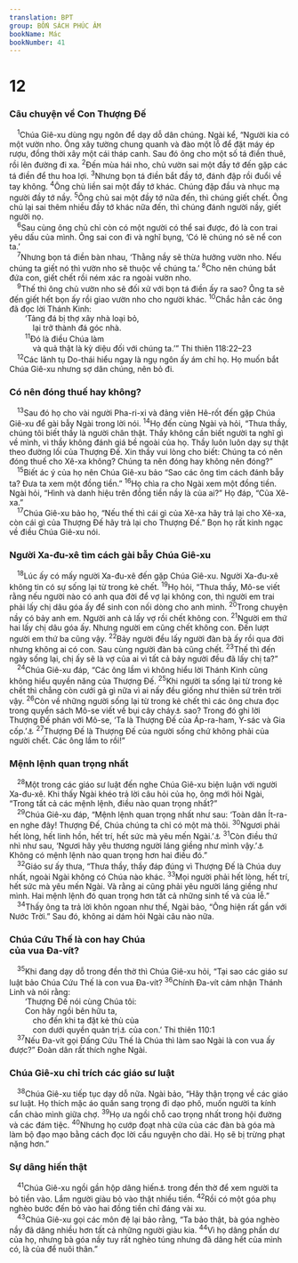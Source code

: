 ```yaml
---
translation: BPT
group: BỐN SÁCH PHÚC ÂM
bookName: Mác 
bookNumber: 41
---
```


<div class="title"><h1>12</h1><h3>Câu chuyện về Con Thượng Đế</h3></div>
<span class="verse mac_12_1"> <sup>1</sup>Chúa Giê-xu dùng ngụ ngôn để dạy dỗ dân chúng. Ngài kể, “Người kia có một vườn nho. Ông xây tường chung quanh và đào một lỗ để đặt máy ép rượu, đồng thời xây một cái tháp canh. Sau đó ông cho một số tá điền thuê, rồi lên đường đi xa.</span>
<span class="verse mac_12_2"><sup>2</sup>Đến mùa hái nho, chủ vườn sai một đầy tớ đến gặp các tá điền để thu hoa lợi.</span>
<span class="verse mac_12_3"><sup>3</sup>Nhưng bọn tá điền bắt đầy tớ, đánh đập rồi đuổi về tay không.</span>
<span class="verse mac_12_4"><sup>4</sup>Ông chủ liền sai một đầy tớ khác. Chúng đập đầu và nhục mạ người đầy tớ nầy.</span>
<span class="verse mac_12_5"><sup>5</sup>Ông chủ sai một đầy tớ nữa đến, thì chúng giết chết. Ông chủ lại sai thêm nhiều đầy tớ khác nữa đến, thì chúng đánh người nầy, giết người nọ.<br/></span>
<span class="verse mac_12_6"> <sup>6</sup>Sau cùng ông chủ chỉ còn có một người có thể sai được, đó là con trai yêu dấu của mình. Ông sai con đi và nghĩ bụng, ‘Có lẽ chúng nó sẽ nể con ta.’<br/></span>
<span class="verse mac_12_7"> <sup>7</sup>Nhưng bọn tá điền bàn nhau, ‘Thằng nầy sẽ thừa hưởng vườn nho. Nếu chúng ta giết nó thì vườn nho sẽ thuộc về chúng ta.’</span>
<span class="verse mac_12_8"><sup>8</sup>Cho nên chúng bắt đứa con, giết chết rồi ném xác ra ngoài vườn nho.<br/></span>
<span class="verse mac_12_9"> <sup>9</sup>Thế thì ông chủ vườn nho sẽ đối xử với bọn tá điền ấy ra sao? Ông ta sẽ đến giết hết bọn ấy rồi giao vườn nho cho người khác.</span>
<span class="verse mac_12_10"><sup>10</sup>Chắc hẳn các ông đã đọc lời Thánh Kinh:<br/>  ‘Tảng đá bị thợ xây nhà loại bỏ,<br/>   lại trở thành đá góc nhà.<br/></span>
<span class="verse mac_12_11">  <sup>11</sup>Đó là điều Chúa làm<br/>   và quả thật là kỳ diệu đối với chúng ta.’” Thi thiên 118:22–23<br/></span>
<span class="verse mac_12_12"> <sup>12</sup>Các lãnh tụ Do-thái hiểu ngay là ngụ ngôn ấy ám chỉ họ. Họ muốn bắt Chúa Giê-xu nhưng sợ dân chúng, nên bỏ đi.<br/></span>
<div class="title"><h3>Có nên đóng thuế hay không?</h3></div>
<span class="verse mac_12_13"> <sup>13</sup>Sau đó họ cho vài người Pha-ri-xi và đảng viên Hê-rốt đến gặp Chúa Giê-xu để gài bẫy Ngài trong lời nói.</span>
<span class="verse mac_12_14"><sup>14</sup>Họ đến cùng Ngài và hỏi, “Thưa thầy, chúng tôi biết thầy là người chân thật. Thầy không cần biết người ta nghĩ gì về mình, vì thầy không đánh giá bề ngoài của họ. Thầy luôn luôn dạy sự thật theo đường lối của Thượng Đế. Xin thầy vui lòng cho biết: Chúng ta có nên đóng thuế cho Xê-xa không? Chúng ta nên đóng hay không nên đóng?”<br/></span>
<span class="verse mac_12_15"> <sup>15</sup>Biết ác ý của họ nên Chúa Giê-xu bảo “Sao các ông tìm cách đánh bẫy ta? Đưa ta xem một đồng tiền.”</span>
<span class="verse mac_12_16"><sup>16</sup>Họ chìa ra cho Ngài xem một đồng tiền. Ngài hỏi, “Hình và danh hiệu trên đồng tiền nầy là của ai?” Họ đáp, “Của Xê-xa.”<br/></span>
<span class="verse mac_12_17"> <sup>17</sup>Chúa Giê-xu bảo họ, “Nếu thế thì cái gì của Xê-xa hãy trả lại cho Xê-xa, còn cái gì của Thượng Đế hãy trả lại cho Thượng Đế.” Bọn họ rất kinh ngạc về điều Chúa Giê-xu nói.<br/></span>
<div class="title"><h3>Người Xa-đu-xê tìm cách gài bẫy Chúa Giê-xu</h3></div>
<span class="verse mac_12_18"> <sup>18</sup>Lúc ấy có mấy người Xa-đu-xê đến gặp Chúa Giê-xu. Người Xa-đu-xê không tin có sự sống lại từ trong kẻ chết.</span>
<span class="verse mac_12_19"><sup>19</sup>Họ hỏi, “Thưa thầy, Mô-se viết rằng nếu người nào có anh qua đời để vợ lại không con, thì người em trai phải lấy chị dâu góa ấy để sinh con nối dòng cho anh mình.</span>
<span class="verse mac_12_20"><sup>20</sup>Trong chuyện nầy có bảy anh em. Người anh cả lấy vợ rồi chết không con.</span>
<span class="verse mac_12_21"><sup>21</sup>Người em thứ hai lấy chị dâu góa ấy. Nhưng người em cũng chết không con. Đến lượt người em thứ ba cũng vậy.</span>
<span class="verse mac_12_22"><sup>22</sup>Bảy người đều lấy người đàn bà ấy rồi qua đời nhưng không ai có con. Sau cùng người đàn bà cũng chết.</span>
<span class="verse mac_12_23"><sup>23</sup>Thế thì đến ngày sống lại, chị ấy sẽ là vợ của ai vì tất cả bảy người đều đã lấy chị ta?”<br/></span>
<span class="verse mac_12_24"> <sup>24</sup>Chúa Giê-xu đáp, “Các ông lầm vì không hiểu lời Thánh Kinh cũng không hiểu quyền năng của Thượng Đế.</span>
<span class="verse mac_12_25"><sup>25</sup>Khi người ta sống lại từ trong kẻ chết thì chẳng còn cưới gả gì nữa vì ai nấy đều giống như thiên sứ trên trời vậy.</span>
<span class="verse mac_12_26"><sup>26</sup>Còn về những người sống lại từ trong kẻ chết thì các ông chưa đọc trong quyển sách Mô-se viết về bụi cây cháy<a data-toggle="tooltip" data-placement="bottom" title="Xin xem Xuất 3:1-12.">⚓</a> sao? Trong đó ghi lời Thượng Đế phán với Mô-se, ‘Ta là Thượng Đế của Áp-ra-ham, Y-sác và Gia cốp.’<a data-toggle="tooltip" data-placement="bottom" title="Xuất 3:6.">⚓</a></span>
<span class="verse mac_12_27"><sup>27</sup>Thượng Đế là Thượng Đế của người sống chứ không phải của người chết. Các ông lầm to rồi!”<br/></span>
<div class="title"><h3>Mệnh lệnh quan trọng nhất</h3></div>
<span class="verse mac_12_28"> <sup>28</sup>Một trong các giáo sư luật đến nghe Chúa Giê-xu biện luận với người Xa-đu-xê. Khi thấy Ngài khéo trả lời câu hỏi của họ, ông mới hỏi Ngài, “Trong tất cả các mệnh lệnh, điều nào quan trọng nhất?”<br/></span>
<span class="verse mac_12_29"> <sup>29</sup>Chúa Giê-xu đáp, “Mệnh lệnh quan trọng nhất như sau: ‘Toàn dân Ít-ra-en nghe đây! Thượng Đế, Chúa chúng ta chỉ có một mà thôi.</span>
<span class="verse mac_12_30"><sup>30</sup>Ngươi phải hết lòng, hết linh hồn, hết trí, hết sức mà yêu mến Ngài.’<a data-toggle="tooltip" data-placement="bottom" title="Phục 6:4-5.">⚓</a></span>
<span class="verse mac_12_31"><sup>31</sup>Còn điều thứ nhì như sau, ‘Ngươi hãy yêu thương người láng giềng như mình vậy.’<a data-toggle="tooltip" data-placement="bottom" title="Lê-vi 19:18.">⚓</a> Không có mệnh lệnh nào quan trọng hơn hai điều đó.”<br/></span>
<span class="verse mac_12_32"> <sup>32</sup>Giáo sư ấy thưa, “Thưa thầy, thầy đáp đúng vì Thượng Đế là Chúa duy nhất, ngoài Ngài không có Chúa nào khác.</span>
<span class="verse mac_12_33"><sup>33</sup>Mọi người phải hết lòng, hết trí, hết sức mà yêu mến Ngài. Và rằng ai cũng phải yêu người láng giềng như mình. Hai mệnh lệnh đó quan trọng hơn tất cả những sinh tế và của lễ.”<br/></span>
<span class="verse mac_12_34"> <sup>34</sup>Thấy ông ta trả lời khôn ngoan như thế, Ngài bảo, “Ông hiện rất gần với Nước Trời.” Sau đó, không ai dám hỏi Ngài câu nào nữa.<br/></span>
<div class="title"><h3>Chúa Cứu Thế là con hay Chúa<br/>của vua Đa-vít?</h3></div>
<span class="verse mac_12_35"> <sup>35</sup>Khi đang dạy dỗ trong đền thờ thì Chúa Giê-xu hỏi, “Tại sao các giáo sư luật bảo Chúa Cứu Thế là con vua Đa-vít?</span>
<span class="verse mac_12_36"><sup>36</sup>Chính Đa-vít cảm nhận Thánh Linh và nói rằng:<br/>  ‘Thượng Đế nói cùng Chúa tôi:<br/>  Con hãy ngồi bên hữu ta,<br/>   cho đến khi ta đặt kẻ thù của<br/>   con dưới quyền quản trị<a data-toggle="tooltip" data-placement="bottom" title="Nguyên văn, “bệ chân.”">⚓</a> của con.’ Thi thiên 110:1<br/></span>
<span class="verse mac_12_37"> <sup>37</sup>Nếu Đa-vít gọi Đấng Cứu Thế là Chúa thì làm sao Ngài là con vua ấy được?” Đoàn dân rất thích nghe Ngài.<br/></span>
<div class="title"><h3>Chúa Giê-xu chỉ trích các giáo sư luật</h3></div>
<span class="verse mac_12_38"> <sup>38</sup>Chúa Giê-xu tiếp tục dạy dỗ nữa. Ngài bảo, “Hãy thận trọng về các giáo sư luật. Họ thích mặc áo quần sang trọng đi dạo phố, muốn người ta kính cẩn chào mình giữa chợ.</span>
<span class="verse mac_12_39"><sup>39</sup>Họ ưa ngồi chỗ cao trọng nhất trong hội đường và các đám tiệc.</span>
<span class="verse mac_12_40"><sup>40</sup>Nhưng họ cướp đoạt nhà cửa của các đàn bà góa mà làm bộ đạo mạo bằng cách đọc lời cầu nguyện cho dài. Họ sẽ bị trừng phạt nặng hơn.”<br/></span>
<div class="title"><h3>Sự dâng hiến thật</h3></div>
<span class="verse mac_12_41"> <sup>41</sup>Chúa Giê-xu ngồi gần hộp dâng hiến<a data-toggle="tooltip" data-placement="bottom" title="Một cái hộp đặc biệt đặt nơi thờ phụng của người Do-thái để người ta bỏ những của dâng cho Thượng Đế vào.">⚓</a> trong đền thờ để xem người ta bỏ tiền vào. Lắm người giàu bỏ vào thật nhiều tiền.</span>
<span class="verse mac_12_42"><sup>42</sup>Rồi có một góa phụ nghèo bước đến bỏ vào hai đồng tiền chỉ đáng vài xu.<br/></span>
<span class="verse mac_12_43"> <sup>43</sup>Chúa Giê-xu gọi các môn đệ lại bảo rằng, “Ta bảo thật, bà góa nghèo nầy đã dâng nhiều hơn tất cả những người giàu kia.</span>
<span class="verse mac_12_44"><sup>44</sup>Vì họ dâng phần dư của họ, nhưng bà góa nầy tuy rất nghèo túng nhưng đã dâng hết của mình có, là của để nuôi thân.”<br/></span>
